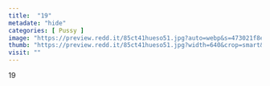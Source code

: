 ```yaml
---
title:  "19"
metadate: "hide"
categories: [ Pussy ]
image: "https://preview.redd.it/85ct41hueso51.jpg?auto=webp&s=473021f8e0ad3b99b9a3a84248a2084a96155e89"
thumb: "https://preview.redd.it/85ct41hueso51.jpg?width=640&crop=smart&auto=webp&s=848049a1c99485f2e75df451ebc32a9b6ab6979f"
visit: ""
---
```

19
